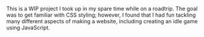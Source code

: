 This is a WIP project I took up in my spare time while on a roadtrip. The goal was to get familiar with CSS styling; however, I found that I had fun tackling many different aspects of making a website, including creating an idle game using JavaScript.
